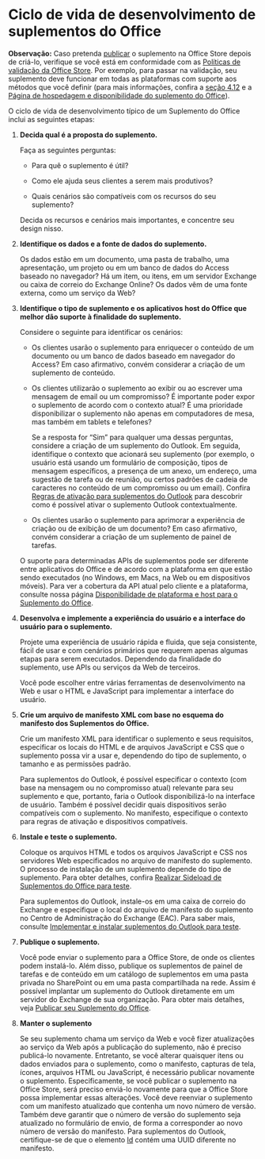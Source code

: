 
# <a name="office-add-ins-development-lifecycle"></a>Ciclo de vida de desenvolvimento de suplementos do Office

>
  **Observação:** Caso pretenda [publicar](../publish/publish.md) o suplemento na Office Store depois de criá-lo, verifique se você está em conformidade com as [Políticas de validação da Office Store](https://msdn.microsoft.com/en-us/library/jj220035.aspx). Por exemplo, para passar na validação, seu suplemento deve funcionar em todas as plataformas com suporte aos métodos que você definir (para mais informações, confira a [seção 4.12](https://msdn.microsoft.com/en-us/library/jj220035.aspx#Anchor_3) e a [Página de hospedagem e disponibilidade do suplemento do Office](https://dev.office.com/add-in-availability)).

O ciclo de vida de desenvolvimento típico de um Suplemento do Office inclui as seguintes etapas:


1.  **Decida qual é a proposta do suplemento.**
    
    Faça as seguintes perguntas:
    
      - Para quê o suplemento é útil? 
    
      - Como ele ajuda seus clientes a serem mais produtivos?
    
      - Quais cenários são compatíveis com os recursos do seu suplemento?
    

    Decida os recursos e cenários mais importantes, e concentre seu design nisso. 
    
2.  **Identifique os dados e a fonte de dados do suplemento.**
    
    Os dados estão em um documento, uma pasta de trabalho, uma apresentação, um projeto ou em um banco de dados do Access baseado no navegador? Há um item, ou itens, em um servidor Exchange ou caixa de correio do Exchange Online? Os dados vêm de uma fonte externa, como um serviço da Web?
    
3.  **Identifique o tipo de suplemento e os aplicativos host do Office que melhor dão suporte à finalidade do suplemento.**
    
    Considere o seguinte para identificar os cenários:
    
    - Os clientes usarão o suplemento para enriquecer o conteúdo de um documento ou um banco de dados baseado em navegador do Access? Em caso afirmativo, convém considerar a criação de um suplemento de conteúdo. 
    
    - Os clientes utilizarão o suplemento ao exibir ou ao escrever uma mensagem de email ou um compromisso? É importante poder expor o suplemento de acordo com o contexto atual? É uma prioridade disponibilizar o suplemento não apenas em computadores de mesa, mas também em tablets e telefones?
    
        Se a resposta for “Sim” para qualquer uma dessas perguntas, considere a criação de um suplemento do Outlook. Em seguida, identifique o contexto que acionará seu suplemento (por exemplo, o usuário está usando um formulário de composição, tipos de mensagem específicos, a presença de um anexo, um endereço, uma sugestão de tarefa ou de reunião, ou certos padrões de cadeia de caracteres no conteúdo de um compromisso ou um email). Confira [Regras de ativação para suplementos do Outlook](../outlook/manifests/activation-rules.md) para descobrir como é possível ativar o suplemento Outlook contextualmente.
    
    - Os clientes usarão o suplemento para aprimorar a experiência de criação ou de exibição de um documento? Em caso afirmativo, convém considerar a criação de um suplemento de painel de tarefas. 

    O suporte para determinadas APIs de suplementos pode ser diferente entre aplicativos do Office e de acordo com a plataforma em que estão sendo executados (no Windows, em Macs, na Web ou em dispositivos móveis). Para ver a cobertura da API atual pelo cliente e a plataforma, consulte nossa página [Disponibilidade de plataforma e host para o Suplemento do Office](https://dev.office.com/add-in-availability).  
    
4.  **Desenvolva e implemente a experiência do usuário e a interface do usuário para o suplemento.**
    
    Projete uma experiência de usuário rápida e fluida, que seja consistente, fácil de usar e com cenários primários que requerem apenas algumas etapas para serem executados. Dependendo da finalidade do suplemento, use APIs ou serviços da Web de terceiros.
    
    Você pode escolher entre várias ferramentas de desenvolvimento na Web e usar o HTML e JavaScript para implementar a interface do usuário.
    
5.  **Crie um arquivo de manifesto XML com base no esquema do manifesto dos Suplementos do Office.**
    
    Crie um manifesto XML para identificar o suplemento e seus requisitos, especificar os locais do HTML e de arquivos JavaScript e CSS que o suplemento possa vir a usar e, dependendo do tipo de suplemento, o tamanho e as permissões padrão.
    
    Para suplementos do Outlook, é possível especificar o contexto (com base na mensagem ou no compromisso atual) relevante para seu suplemento e que, portanto, faria o Outlook disponibilizá-lo na interface de usuário. Também é possível decidir quais dispositivos serão compatíveis com o suplemento. No manifesto, especifique o contexto para regras de ativação e dispositivos compatíveis.
    
6.  **Instale e teste o suplemento.**
    
    Coloque os arquivos HTML e todos os arquivos JavaScript e CSS nos servidores Web especificados no arquivo de manifesto do suplemento. O processo de instalação de um suplemento depende do tipo de suplemento. Para obter detalhes, confira [Realizar Sideload de Suplementos do Office para teste](../testing/create-a-network-shared-folder-catalog-for-task-pane-and-content-add-ins.md).
    
    Para suplementos do Outlook, instale-os em uma caixa de correio do Exchange e especifique o local do arquivo de manifesto do suplemento no Centro de Administração do Exchange (EAC). Para saber mais, consulte [Implementar e instalar suplementos do Outlook para teste](../outlook/testing-and-tips.md).
    
7.  **Publique o suplemento.**
    
    Você pode enviar o suplemento para a Office Store, de onde os clientes podem instalá-lo. Além disso, publique os suplementos de painel de tarefas e de conteúdo em um catálogo de suplementos em uma pasta privada no SharePoint ou em uma pasta compartilhada na rede. Assim é possível implantar um suplemento do Outlook diretamente em um servidor do Exchange de sua organização. Para obter mais detalhes, veja [Publicar seu Suplemento do Office](../publish/publish.md).
    
8.  **Manter o suplemento**
    
    Se seu suplemento chama um serviço da Web e você fizer atualizações ao serviço da 
Web após a publicação do suplemento, não é preciso publicá-lo novamente. Entretanto, se você alterar quaisquer itens ou dados enviados para o suplemento, como o manifesto, capturas de tela, ícones, arquivos HTML ou JavaScript, é necessário publicar novamente o suplemento. Especificamente, se você publicar o suplemento na Office Store, será preciso enviá-lo novamente para que a Office Store possa implementar essas alterações. Você deve reenviar o suplemento com um manifesto atualizado que contenha um novo número de versão. Também deve garantir que o número de versão do suplemento seja atualizado no formulário de envio, de forma a corresponder ao novo número de versão do manifesto. Para suplementos do Outlook, certifique-se de que o elemento [Id](http://dev.office.com/reference/add-ins/manifest/id) contém uma UUID diferente no manifesto.
    
